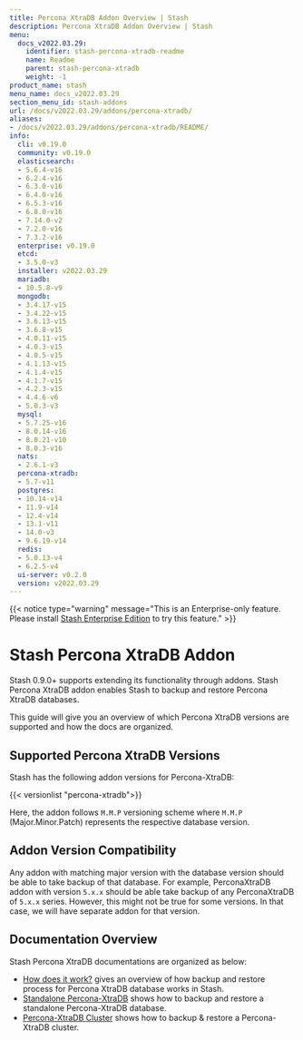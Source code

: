 ```yaml
---
title: Percona XtraDB Addon Overview | Stash
description: Percona XtraDB Addon Overview | Stash
menu:
  docs_v2022.03.29:
    identifier: stash-percona-xtradb-readme
    name: Readme
    parent: stash-percona-xtradb
    weight: -1
product_name: stash
menu_name: docs_v2022.03.29
section_menu_id: stash-addons
url: /docs/v2022.03.29/addons/percona-xtradb/
aliases:
- /docs/v2022.03.29/addons/percona-xtradb/README/
info:
  cli: v0.19.0
  community: v0.19.0
  elasticsearch:
  - 5.6.4-v16
  - 6.2.4-v16
  - 6.3.0-v16
  - 6.4.0-v16
  - 6.5.3-v16
  - 6.8.0-v16
  - 7.14.0-v2
  - 7.2.0-v16
  - 7.3.2-v16
  enterprise: v0.19.0
  etcd:
  - 3.5.0-v3
  installer: v2022.03.29
  mariadb:
  - 10.5.8-v9
  mongodb:
  - 3.4.17-v15
  - 3.4.22-v15
  - 3.6.13-v15
  - 3.6.8-v15
  - 4.0.11-v15
  - 4.0.3-v15
  - 4.0.5-v15
  - 4.1.13-v15
  - 4.1.4-v15
  - 4.1.7-v15
  - 4.2.3-v15
  - 4.4.6-v6
  - 5.0.3-v3
  mysql:
  - 5.7.25-v16
  - 8.0.14-v16
  - 8.0.21-v10
  - 8.0.3-v16
  nats:
  - 2.6.1-v3
  percona-xtradb:
  - 5.7-v11
  postgres:
  - 10.14-v14
  - 11.9-v14
  - 12.4-v14
  - 13.1-v11
  - 14.0-v3
  - 9.6.19-v14
  redis:
  - 5.0.13-v4
  - 6.2.5-v4
  ui-server: v0.2.0
  version: v2022.03.29
---
```


{{< notice type="warning" message="This is an Enterprise-only feature. Please install [Stash Enterprise Edition](/docs/v2022.03.29/setup/install/enterprise) to try this feature." >}}

# Stash Percona XtraDB Addon

Stash 0.9.0+ supports extending its functionality through addons. Stash Percona XtraDB addon enables Stash to backup and restore Percona XtraDB databases.

This guide will give you an overview of which Percona XtraDB versions are supported and how the docs are organized.

## Supported Percona XtraDB Versions


Stash has the following addon versions for Percona-XtraDB:

{{< versionlist "percona-xtradb">}}

Here, the addon follows `M.M.P` versioning scheme where `M.M.P` (Major.Minor.Patch) represents the respective database version.

## Addon Version Compatibility

Any addon with matching major version with the database version should be able to take backup of that database. For example, PerconaXtraDB addon with version `5.x.x` should be able take backup of any PerconaXtraDB of `5.x.x` series. However, this might not be true for some versions. In that case, we will have separate addon for that version.

## Documentation Overview

Stash Percona XtraDB documentations are organized as below:

- [How does it work?](/docs/v2022.03.29/addons/percona-xtradb/overview/) gives an overview of how backup and restore process for Percona XtraDB database works in Stash.
- [Standalone Percona-XtraDB](/docs/v2022.03.29/addons/percona-xtradb/standalone/) shows how to backup and restore a standalone Percona-XtraDB database.
- [Percona-XtraDB Cluster](/docs/v2022.03.29/addons/percona-xtradb/cluster/) shows how to backup & restore  a Percona-XtraDB cluster.

